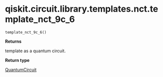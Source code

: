 # qiskit.circuit.library.templates.nct.template\_nct\_9c\_6

<span id="undefined" />

`template_nct_9c_6()`

**Returns**

template as a quantum circuit.

**Return type**

[QuantumCircuit](qiskit.circuit.QuantumCircuit#qiskit.circuit.QuantumCircuit "qiskit.circuit.QuantumCircuit")
